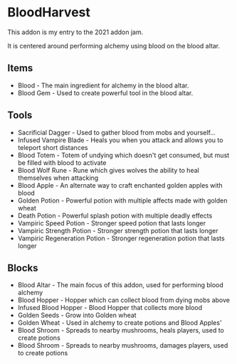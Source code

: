 # BloodHarvest
This addon is my entry to the 2021 addon jam.

It is centered around performing alchemy using blood on the blood altar.

## Items

- Blood - The main ingredient for alchemy in the blood altar.
- Blood Gem - Used to create powerful tool in the blood altar.

## Tools
- Sacrificial Dagger - Used to gather blood from mobs and yourself...
- Infused Vampire Blade - Heals you when you attack and allows you to teleport short distances
- Blood Totem - Totem of undying which doesn't get consumed, but must be filled with blood to activate
- Blood Wolf Rune - Rune which gives wolves the ability to heal themselves when attacking
- Blood Apple - An alternate way to craft enchanted golden apples with blood
- Golden Potion - Powerful potion with multiple affects made with golden wheat
- Death Potion - Powerful splash potion with multiple deadly effects
- Vampiric Speed Potion - Stronger speed potion that lasts longer
- Vampiric Strength Potion - Stronger strength potion that lasts longer
- Vampiric Regeneration Potion - Stronger regeneration potion that lasts longer

## Blocks
- Blood Altar - The main focus of this addon, used for performing blood alchemy
- Blood Hopper - Hopper which can collect blood from dying mobs above
- Infused Blood Hopper - Blood Hopper that collects more blood
- Golden Seeds - Grow into Golden wheat
- Golden Wheat - Used in alchemy to create potions and Blood Apples'
- Blood Shroom - Spreads to nearby mushrooms, heals players, used to create potions
- Blood Shroom - Spreads to nearby mushrooms, damages players, used to create potions
